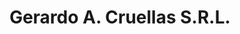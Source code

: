 ---
title: "Gerardo A. Cruellas S.R.L."
url: /posadas/gerardo-a-cruellas-s-r-l/
shop: Eisenwaren
---